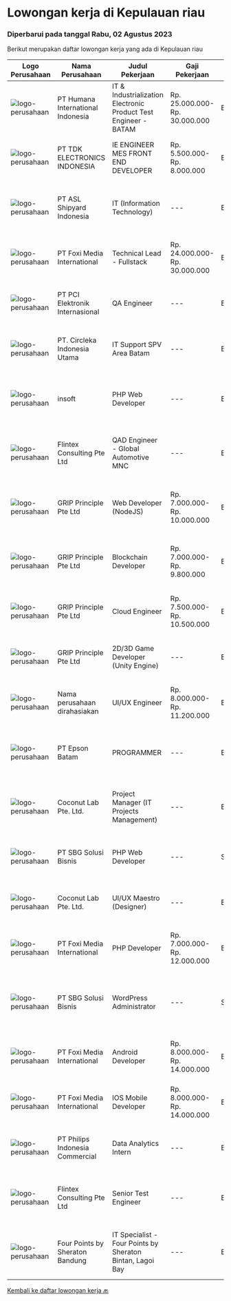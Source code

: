 
  # Lowongan kerja di Kepulauan riau

  ### Diperbarui pada tanggal Rabu, 02 Agustus 2023

  Berikut merupakan daftar lowongan kerja yang ada di Kepulauan riau

  |Logo Perusahaan | Nama Perusahaan | Judul Pekerjaan | Gaji Pekerjaan | Lokasi | Deskripsi | Tanggal diunggah | Pranala |
  | -------------- | --------------- | --------------- | --------- | --------- | -------------- | ------- | ----------- |
  |![logo-perusahaan](https://image-service-cdn.seek.com.au/0f2fe1beb2ba3c13e9e540565e111fe1061a5230/ee4dce1061f3f616224767ad58cb2fc751b8d2dc)|PT Humana International Indonesia|IT & Industrialization Electronic Product Test Engineer - BATAM|Rp. 25.000.000-Rp. 30.000.000|Batam|Requirements : Requires 5-7 years’ experience in Manufacturing Test Development. Bachelors of Science Degree in Electrical Engineering Strong...|Jumat, 28 Juli 2023|https://www.jobstreet.co.id/id/job/it-industrialization-electronic-product-test-engineer-batam-4419935?token=0~1cc18c51-0b5b-4c64-9d00-ee1a1e57794c&sectionRank=1&jobId=jobstreet-id-job-4419935|
|![logo-perusahaan](https://image-service-cdn.seek.com.au/abf296bd91f8d6875073b1d919f8980bdd50bf3a/ee4dce1061f3f616224767ad58cb2fc751b8d2dc)|PT TDK ELECTRONICS INDONESIA|IE ENGINEER MES FRONT END DEVELOPER|Rp. 5.500.000-Rp. 8.000.000|Batam|A.   MES implementation Perform business process analysis – elaborate strategies and plans for implementation Understand the specific user...|Jumat, 28 Juli 2023|https://www.jobstreet.co.id/id/job/ie-engineer-mes-front-end-developer-4419438?token=0~1cc18c51-0b5b-4c64-9d00-ee1a1e57794c&sectionRank=2&jobId=jobstreet-id-job-4419438|
|![logo-perusahaan](https://image-service-cdn.seek.com.au/8bfcad5cf06cb549462c081fef56ec32bc225d08/ee4dce1061f3f616224767ad58cb2fc751b8d2dc)|PT ASL Shipyard Indonesia|IT (Information Technology)|---|Batam|Qualification Bachelor's degree S1) it background Work experience minimum 1 year Proficient in programming (php, mysql, html, android, etc) and can to...|Senin, 31 Juli 2023|https://www.jobstreet.co.id/id/job/it-information-technology-4422171?token=0~1cc18c51-0b5b-4c64-9d00-ee1a1e57794c&sectionRank=3&jobId=jobstreet-id-job-4422171|
|![logo-perusahaan](https://image-service-cdn.seek.com.au/0a1d80dc7f7ae22a64f4a3b6ae0621da5faa9b3e/ee4dce1061f3f616224767ad58cb2fc751b8d2dc)|PT Foxi Media International|Technical Lead - Fullstack|Rp. 24.000.000-Rp. 30.000.000|Batam|Description: Candidates with expertise in Mobile development, designing applications &amp; digital solutions with Android and/or iOS technologies...|Kamis, 27 Juli 2023|https://www.jobstreet.co.id/id/job/technical-lead-fullstack-4417445?token=0~1cc18c51-0b5b-4c64-9d00-ee1a1e57794c&sectionRank=4&jobId=jobstreet-id-job-4417445|
|![logo-perusahaan](https://image-service-cdn.seek.com.au/daa97ff1abf4e9ff1f739c9f7b4f75a273868bb0/ee4dce1061f3f616224767ad58cb2fc751b8d2dc)|PT PCI Elektronik Internasional|QA Engineer|---|Batam|Qualifications: Education Engineering Degree  0-3 years’ experience as QA/QC in Electronic Manufacturing Company. Active in continuous improvement...|Senin, 24 Juli 2023|https://www.jobstreet.co.id/id/job/qa-engineer-4413288?token=0~1cc18c51-0b5b-4c64-9d00-ee1a1e57794c&sectionRank=5&jobId=jobstreet-id-job-4413288|
|![logo-perusahaan](https://image-service-cdn.seek.com.au/214309697e91083577b2651502e56aafe98fb86b/ee4dce1061f3f616224767ad58cb2fc751b8d2dc)|PT. Circleka Indonesia Utama|IT Support SPV Area Batam|---|Batam|Tanggung Jawab : Sebagai penanggung jawab aspek / area ICT di distrik yang mencakup jaringan komunikasi komputer, internet, hardware dan software...|Selasa, 18 Juli 2023|https://www.jobstreet.co.id/id/job/it-support-spv-area-batam-4408019?token=0~1cc18c51-0b5b-4c64-9d00-ee1a1e57794c&sectionRank=6&jobId=jobstreet-id-job-4408019|
|![logo-perusahaan](https://image-service-cdn.seek.com.au/748ccb82faa89e32bcb165f2820afa8578e75b0d/ee4dce1061f3f616224767ad58cb2fc751b8d2dc)|insoft|PHP Web Developer|---|Batam|Job Desription 1.    Membuat Aplikasi berbasis Web sesuai kebutuhan customer2.    Merespon dan menerima masukan tim dengan cepat3.    Mampu...|Jumat, 21 Juli 2023|https://www.jobstreet.co.id/id/job/php-web-developer-4411172?token=0~1cc18c51-0b5b-4c64-9d00-ee1a1e57794c&sectionRank=7&jobId=jobstreet-id-job-4411172|
|![logo-perusahaan](https://image-service-cdn.seek.com.au/ac4f3e2c0896b776cabd8d4e3825fbe5a586fcd3/ee4dce1061f3f616224767ad58cb2fc751b8d2dc)|Flintex Consulting Pte Ltd|QAD Engineer - Global Automotive MNC|---|Batam|Benefits - Performance BonusPOSITION SUMMARY:        Key role in the development, implementation, and maintenance of our QAD software systems. Your...|Rabu, 19 Juli 2023|https://www.jobstreet.co.id/id/job/qad-engineer-global-automotive-mnc-10942820/origin/sg?token=0~1cc18c51-0b5b-4c64-9d00-ee1a1e57794c&sectionRank=8&jobId=jobstreet-sg-job-10942820|
|![logo-perusahaan](https://image-service-cdn.seek.com.au/126b726d280947124b62777270a5c4f1f8b4d4cb/ee4dce1061f3f616224767ad58cb2fc751b8d2dc)|GRIP Principle Pte Ltd|Web Developer (NodeJS)|Rp. 7.000.000-Rp. 10.000.000|Batam|WHAT YOU WILL LEARN  Strengthen your full-stack programming skills You'll learn how to write clean code by adhering to our programming best practices...|Minggu, 16 Juli 2023|https://www.jobstreet.co.id/id/job/web-developer-nodejs-4406106?token=0~1cc18c51-0b5b-4c64-9d00-ee1a1e57794c&sectionRank=9&jobId=jobstreet-id-job-4406106|
|![logo-perusahaan](https://image-service-cdn.seek.com.au/126b726d280947124b62777270a5c4f1f8b4d4cb/ee4dce1061f3f616224767ad58cb2fc751b8d2dc)|GRIP Principle Pte Ltd|Blockchain Developer|Rp. 7.000.000-Rp. 9.800.000|Batam|WHAT YOU WILL LEARN Strengthen your full-stack programming skills You'll learn how to write clean code by adhering to our programming best practices...|Minggu, 16 Juli 2023|https://www.jobstreet.co.id/id/job/blockchain-developer-4406107?token=0~1cc18c51-0b5b-4c64-9d00-ee1a1e57794c&sectionRank=10&jobId=jobstreet-id-job-4406107|
|![logo-perusahaan](https://image-service-cdn.seek.com.au/8c51cf5dbd86347d252e50eeeb10453b339c5fb7/ee4dce1061f3f616224767ad58cb2fc751b8d2dc)|GRIP Principle Pte Ltd|Cloud Engineer|Rp. 7.500.000-Rp. 10.500.000|Batam|WHAT YOU WILL LEARN  Develop your problem-solving skills and be a team player You’ll have the opportunity to solve challenging problems with the other...|Minggu, 16 Juli 2023|https://www.jobstreet.co.id/id/job/cloud-engineer-4406108?token=0~1cc18c51-0b5b-4c64-9d00-ee1a1e57794c&sectionRank=11&jobId=jobstreet-id-job-4406108|
|![logo-perusahaan](https://image-service-cdn.seek.com.au/8c51cf5dbd86347d252e50eeeb10453b339c5fb7/ee4dce1061f3f616224767ad58cb2fc751b8d2dc)|GRIP Principle Pte Ltd|2D/3D Game Developer (Unity Engine)|---|Batam|THE OPPORTUNITYLooking for a developer to build Mobile RPG (Role-Playing Games) using the Unity framework. Your primary responsibilities will be to...|Minggu, 16 Juli 2023|https://www.jobstreet.co.id/id/job/2d-3d-game-developer-unity-engine-4406105?token=0~1cc18c51-0b5b-4c64-9d00-ee1a1e57794c&sectionRank=12&jobId=jobstreet-id-job-4406105|
|![logo-perusahaan](https://i.ibb.co/sqvTCh9/112815900-stock-vector-no-image-available-icon-flat-vector.webp)|Nama perusahaan dirahasiakan|UI/UX Engineer|Rp. 8.000.000-Rp. 11.200.000|Batam|Job Description : Designing UI for multiple platforms (web and mobile) Ensure consistency of the UI across multiple platforms with elegant frontend...|Jumat, 14 Juli 2023|https://www.jobstreet.co.id/id/job/ui-ux-engineer-4404295?token=0~1cc18c51-0b5b-4c64-9d00-ee1a1e57794c&sectionRank=13&jobId=jobstreet-id-job-4404295|
|![logo-perusahaan](https://image-service-cdn.seek.com.au/2921ce348719f5bb527424d42897a16f4609912a/ee4dce1061f3f616224767ad58cb2fc751b8d2dc)|PT Epson Batam|PROGRAMMER|---|Batam|Requirements: Candidate must possess at least Diploma/ Bachelor's Degree in Engineering Computer, Computer Science/Information Technology or...|Sabtu, 08 Juli 2023|https://www.jobstreet.co.id/id/job/programmer-4397647?token=0~1cc18c51-0b5b-4c64-9d00-ee1a1e57794c&sectionRank=14&jobId=jobstreet-id-job-4397647|
|![logo-perusahaan](https://i.ibb.co/sqvTCh9/112815900-stock-vector-no-image-available-icon-flat-vector.webp)|Coconut Lab Pte. Ltd.|Project Manager (IT Projects Management)|---|Bali|Calling all champions of innovation and masterful organizers! Are you ready to embark on an exhilarating journey with Coconut Lab's dynamic and...|Kamis, 06 Juli 2023|https://www.jobstreet.co.id/id/job/project-manager-it-projects-management-10922295/origin/sg?token=0~1cc18c51-0b5b-4c64-9d00-ee1a1e57794c&sectionRank=15&jobId=jobstreet-sg-job-10922295|
|![logo-perusahaan](https://image-service-cdn.seek.com.au/18831b11280873f99b46a30b3c5f76b87c1feed3/ee4dce1061f3f616224767ad58cb2fc751b8d2dc)|PT SBG Solusi Bisnis|PHP Web Developer|---|Surabaya|Responsibilities: Work in English speaking environment Produce fully functional mobile applications and writing clean code. Write unit and UI tests to...|Kamis, 06 Juli 2023|https://www.jobstreet.co.id/id/job/php-web-developer-4396001?token=0~1cc18c51-0b5b-4c64-9d00-ee1a1e57794c&sectionRank=16&jobId=jobstreet-id-job-4396001|
|![logo-perusahaan](https://i.ibb.co/sqvTCh9/112815900-stock-vector-no-image-available-icon-flat-vector.webp)|Coconut Lab Pte. Ltd.|UI/UX Maestro (Designer)|---|Bali|Are you a seasoned design maestro with a passion for leading and inspiring creative teams? Look no further! Coconut Lab, a dynamic and innovative...|Kamis, 06 Juli 2023|https://www.jobstreet.co.id/id/job/ui-ux-maestro-designer-10923068/origin/sg?token=0~1cc18c51-0b5b-4c64-9d00-ee1a1e57794c&sectionRank=17&jobId=jobstreet-sg-job-10923068|
|![logo-perusahaan](https://image-service-cdn.seek.com.au/a7fdbf5fc2bd46ab89b16d532e83f0dd8cf0dc43/ee4dce1061f3f616224767ad58cb2fc751b8d2dc)|PT Foxi Media International|PHP Developer|Rp. 7.000.000-Rp. 12.000.000|Batam|Job Scope:Conceptualizing, developing, and maintaining mission critical PHP / MySQL systemDevelop modern API web services, as well as HTML5 &amp;...|Rabu, 05 Juli 2023|https://www.jobstreet.co.id/id/job/php-developer-4392258?token=0~1cc18c51-0b5b-4c64-9d00-ee1a1e57794c&sectionRank=18&jobId=jobstreet-id-job-4392258|
|![logo-perusahaan](https://image-service-cdn.seek.com.au/f820d36a8e416d7a4c2783ec051002404d9ab8a9/ee4dce1061f3f616224767ad58cb2fc751b8d2dc)|PT SBG Solusi Bisnis|WordPress Administrator|---|Surabaya|Job Highlights:• Career growth and advancement• Positive working environment• Comprehensive employee benefits Responsibilities:• Perform installation,...|Rabu, 05 Juli 2023|https://www.jobstreet.co.id/id/job/wordpress-administrator-4394468?token=0~1cc18c51-0b5b-4c64-9d00-ee1a1e57794c&sectionRank=19&jobId=jobstreet-id-job-4394468|
|![logo-perusahaan](https://image-service-cdn.seek.com.au/a7fdbf5fc2bd46ab89b16d532e83f0dd8cf0dc43/ee4dce1061f3f616224767ad58cb2fc751b8d2dc)|PT Foxi Media International|Android Developer|Rp. 8.000.000-Rp. 14.000.000|Batam|We empower you to lead below areas:Develop Android (Java) mobile applicationsProvide support and expertise for projects based on the timelineEnsure...|Rabu, 05 Juli 2023|https://www.jobstreet.co.id/id/job/android-developer-4392264?token=0~1cc18c51-0b5b-4c64-9d00-ee1a1e57794c&sectionRank=20&jobId=jobstreet-id-job-4392264|
|![logo-perusahaan](https://image-service-cdn.seek.com.au/0a1d80dc7f7ae22a64f4a3b6ae0621da5faa9b3e/ee4dce1061f3f616224767ad58cb2fc751b8d2dc)|PT Foxi Media International|IOS Mobile Developer|Rp. 8.000.000-Rp. 14.000.000|Batam|Responsibilities:Research, design, develop, enhance, and maintain high performance iOS applicationsCollaborate with cross functional teams to define,...|Rabu, 05 Juli 2023|https://www.jobstreet.co.id/id/job/ios-mobile-developer-4392221?token=0~1cc18c51-0b5b-4c64-9d00-ee1a1e57794c&sectionRank=21&jobId=jobstreet-id-job-4392221|
|![logo-perusahaan](https://image-service-cdn.seek.com.au/3707769bf13c73f1fd9fb07c3972f92285a12a39/ee4dce1061f3f616224767ad58cb2fc751b8d2dc)|PT Philips Indonesia Commercial|Data Analytics Intern|---|Batam|Job TitleData Analytics InternJob DescriptionPhilips is a global leader in health technology, committed to improving billions of lives worldwide and...|Rabu, 26 Juli 2023|https://www.jobstreet.co.id/id/job/data-analytics-intern-1036521368?token=0~1cc18c51-0b5b-4c64-9d00-ee1a1e57794c&sectionRank=22&jobId=jobstreet-id-job-1036521368|
|![logo-perusahaan](https://i.ibb.co/sqvTCh9/112815900-stock-vector-no-image-available-icon-flat-vector.webp)|Flintex Consulting Pte Ltd|Senior Test Engineer|---|Batam|POSITION SUMMARY:Responsible for working in a group environment in coordination with engineering and manufacturing teams to support new products test...|Selasa, 25 Juli 2023|https://www.jobstreet.co.id/id/job/senior-test-engineer-1036510908?token=0~1cc18c51-0b5b-4c64-9d00-ee1a1e57794c&sectionRank=23&jobId=jobstreet-id-job-1036510908|
|![logo-perusahaan](https://i.ibb.co/sqvTCh9/112815900-stock-vector-no-image-available-icon-flat-vector.webp)|Four Points by Sheraton Bandung|IT Specialist - Four Points by Sheraton Bintan, Lagoi Bay|---|Bintan|POSITION SUMMARYInstall, configure, manage, maintain, test, evaluate, and repair computer networks, workstations, support server system(s), supporting...|Sabtu, 08 Juli 2023|https://www.jobstreet.co.id/id/job/it-specialist-four-points-by-sheraton-bintan-lagoi-bay-1036361109?token=0~1cc18c51-0b5b-4c64-9d00-ee1a1e57794c&sectionRank=24&jobId=jobstreet-id-job-1036361109|


  [Kembali ke daftar lowongan kerja 🔙](../README.md#daftar-lowongan-kerja)
  